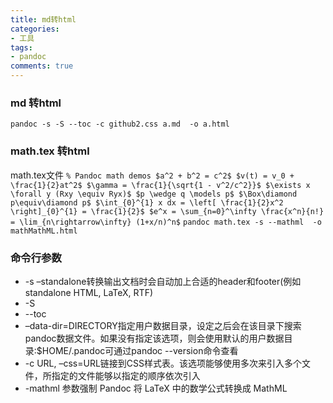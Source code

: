 ```yaml
---
title: md转html
categories: 
- 工具
tags:
- pandoc 
comments: true
---
```


### md 转html

<!-- more -->  

```
pandoc -s -S --toc -c github2.css a.md  -o a.html   
```
### math.tex 转html
 math.tex文件
    ```
    % Pandoc math demos
    $a^2 + b^2 = c^2$
    $v(t) = v_0 + \frac{1}{2}at^2$
    $\gamma = \frac{1}{\sqrt{1 - v^2/c^2}}$
    $\exists x \forall y (Rxy \equiv Ryx)$
    $p \wedge q \models p$
    $\Box\diamond p\equiv\diamond p$
    $\int_{0}^{1} x dx = \left[ \frac{1}{2}x^2 \right]_{0}^{1} = \frac{1}{2}$
    $e^x = \sum_{n=0}^\infty \frac{x^n}{n!} = \lim_{n\rightarrow\infty} (1+x/n)^n$
    ```
    ```
    pandoc math.tex -s --mathml  -o mathMathML.html
    ```
    
### 命令行参数
- -s –standalone转换输出文档时会自动加上合适的header和footer(例如standalone HTML, LaTeX, RTF)
- -S 
- --toc 
- –data-dir=DIRECTORY指定用户数据目录，设定之后会在该目录下搜索pandoc数据文件。如果没有指定该选项，则会使用默认的用户数据目录:$HOME/.pandoc可通过pandoc --version命令查看
- -c URL, –css=URL链接到CSS样式表。该选项能够使用多次来引入多个文件，所指定的文件能够以指定的顺序依次引入
- -mathml 参数强制 Pandoc 将 LaTeX 中的数学公式转换成 MathML

